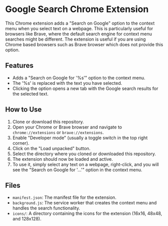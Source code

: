 # Google Search Chrome Extension

This Chrome extension adds a "Search on Google" option to the context menu when you select text on a webpage. This is particularly useful for browsers like Brave, where the default search engine for context menu searches might be different. The extension is useful if you are using Chrome based browsers such as Brave browser which does not provide this option.

## Features

-   Adds a "Search on Google for '%s'" option to the context menu.
-   The '%s' is replaced with the text you have selected.
-   Clicking the option opens a new tab with the Google search results for the selected text.

## How to Use

1.  Clone or download this repository.
2.  Open your Chrome or Brave browser and navigate to `chrome://extensions` or `brave://extensions`.
3.  Enable "Developer mode" (usually a toggle switch in the top right corner).
4.  Click on the "Load unpacked" button.
5.  Select the directory where you cloned or downloaded this repository.
6.  The extension should now be loaded and active.
7.  To use it, simply select any text on a webpage, right-click, and you will see the "Search on Google for '...'" option in the context menu.

## Files

-   `manifest.json`: The manifest file for the extension.
-   `background.js`: The service worker that creates the context menu and handles the search functionality.
-   `icons/`: A directory containing the icons for the extension (16x16, 48x48, and 128x128).
